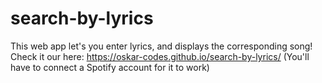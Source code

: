# search-by-lyrics
This web app let's you enter lyrics, and displays the corresponding song! Check it our here: https://oskar-codes.github.io/search-by-lyrics/ (You'll have to connect a Spotify account for it to work)
